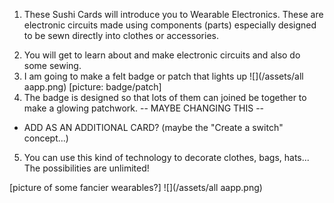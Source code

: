 1. These Sushi Cards will introduce you to Wearable Electronics. These are electronic circuits made using components (parts) especially designed to be sewn directly into clothes or accessories. 
<!-- note about cost/group size etc here or just on the kata page? i.e. are we hiding this info from the kids who are using the cards, this intro page is part of the printout, do I make another "intro intro" page that doesn't get printed, etc -->
2. You will get to learn about and make electronic circuits and also do some sewing.
3. I am going to make a felt badge or patch that lights up
 ![](/assets/all aapp.png)
[picture: badge/patch]
4. The badge is designed so that lots of them can joined be together to make a glowing patchwork. -- MAYBE CHANGING THIS --
  - ADD AS AN ADDITIONAL CARD? (maybe the "Create a switch" concept...)
5. You can use this kind of technology to decorate clothes, bags, hats... The possibilities are unlimited!

[picture of some fancier wearables?]
![](/assets/all aapp.png)


